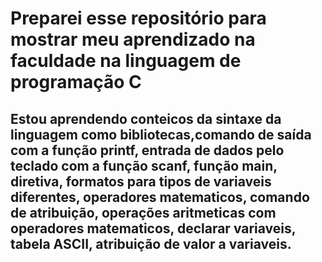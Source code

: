 # Preparei esse repositório para mostrar meu aprendizado na faculdade na linguagem de programação C

## Estou aprendendo conteicos da sintaxe da linguagem como bibliotecas,comando de saída com a função printf, entrada de dados pelo teclado com a função scanf, função main, diretiva, formatos para tipos de variaveis diferentes, operadores matematicos, comando de atribuição, operações aritmeticas com operadores matematicos, declarar variaveis, tabela ASCII, atribuição de valor a variaveis.